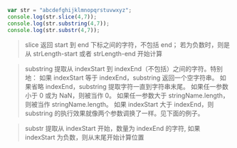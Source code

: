 <!--
 * @Author: 黄遥
 * @Date: 2020-04-24 16:42:24
 * @LastEditors: 黄遥
 * @LastEditTime: 2020-04-24 17:19:48
 * @Description: file content
 -->
```javascript
var str = "abcdefghijklmnopqrstuvwxyz";
console.log(str.slice(4,7));
console.log(str.substring(4,7));
console.log(str.substr(4,7));
```
>slice 返回 start 到 end 下标之间的字符，不包括 end； 若为负数时，则是从 strLength-start 或者 strLength-end 开始计算

>substring 提取从 indexStart 到 indexEnd（不包括）之间的字符。特别地：
如果 indexStart 等于 indexEnd，substring 返回一个空字符串。
如果省略 indexEnd，substring 提取字符一直到字符串末尾。
如果任一参数小于 0 或为 NaN，则被当作 0。
如果任一参数大于 stringName.length，则被当作 stringName.length。
如果 indexStart 大于 indexEnd，则 substring 的执行效果就像两个参数调换了一样。见下面的例子。

>substr 提取从 indexStart 开始，数量为 indexEnd 的字符, 如果 indexStart 为负数，则从末尾开始计算位置